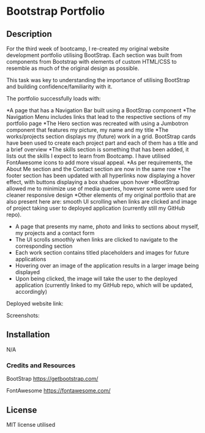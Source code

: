 # Bootstrap Portfolio

## Description

For the third week of bootcamp, I re-created my original website development portfolio utilising BootStrap. Each section was built from components from Bootstrap with elements of custom HTML/CSS to resemble as much of the original design as possible. 

This task was key to understanding the importance of utilising BootStrap and building confidence/familiarity with it. 

The portfolio successfully loads with:

*A page that has a Navigation Bar built using a BootStrap component
*The Navigation Menu includes links that lead to the respective sections of my portfolio page 
*The Hero section was recreated with using a Jumbotron component that features my picture, my name and my title
*The works/projects section displays my (future) work in a grid. BootStrap cards have been used to create each project part and each of them has a title and a brief overview
*The skills section is something that has been added, it lists out the skills I expect to learn from Bootcamp. I have utilised FontAwesome icons to add more visual appeal. 
*As per requirements, the About Me section and the Contact section are now in the same row 
*The footer section has been updated with all hyperlinks now displaying a hover effect, with buttons displaying a box shadow upon hover
*BootStrap allowed me to minimize use of media queries, however some were used for cleaner responsive design 
*Other elements of my original portfolio that are also present here are: smooth UI scrolling when links are clicked and image of project taking user to deployed application (currently still my GitHub repo).


* A page that presents my name, photo and links to sections about myself, my projects and a contact form
* The UI scrolls smoothly when links are clicked to navigate to the corresponding section
* Each work section contains titled placeholders and images for future applications
* Hovering over an image of the application results in a larger image being displayed 
* Upon being clicked, the image will take the user to the deployed application (currently linked to my GitHub repo, which will be updated, accordingly)



Deployed website link: 

Screenshots: 



## Installation

N/A



### Credits and Resources

BootStrap https://getbootstrap.com/

FontAwesome https://fontawesome.com/

## License

MIT license utilised 
